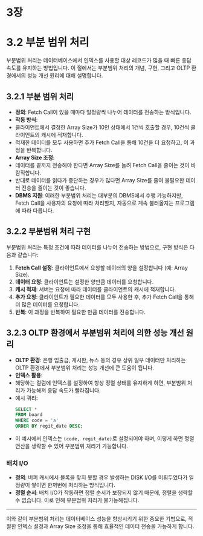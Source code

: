 # 3장
# 3.2 부분 범위 처리

부분범위 처리는 데이터베이스에서 인덱스를 사용할 대상 레코드가 많을 때 빠른 응답 속도를 유지하는 방법입니다. 이 절에서는 부분범위 처리의 개념, 구현, 그리고 OLTP 환경에서의 성능 개선 원리에 대해 설명합니다.

## 3.2.1 부분 범위 처리

-  **정의**: Fetch Call이 있을 때마다 일정량씩 나누어 데이터를 전송하는 방식입니다.
-  **작동 방식**:
- 클라이언트에서 결정한 Array Size가 10인 상태에서 1건씩 호출할 경우, 10건씩 클라이언트의 캐시에 적재합니다.
- 적재한 데이터를 모두 사용하면 추가 Fetch Call을 통해 10건을 더 요청하고, 이 과정을 반복합니다.
-  **Array Size 조정**:
- 데이터를 끝까지 전송해야 한다면 Array Size를 늘려 Fetch Call을 줄이는 것이 바람직합니다.
- 반대로 데이터를 읽다가 중단하는 경우가 많다면 Array Size를 줄여 불필요한 데이터 전송을 줄이는 것이 좋습니다.
-  **DBMS 지원**: 이러한 부분범위 처리는 대부분의 DBMS에서 수행 가능하지만, Fetch Call을 사용자의 요청에 따라 처리할지, 자동으로 계속 불러올지는 프로그램에 따라 다릅니다.

## 3.2.2 부분범위 처리 구현

부분범위 처리는 특정 조건에 따라 데이터를 나누어 전송하는 방법으로, 구현 방식은 다음과 같습니다:

1. **Fetch Call 설정**: 클라이언트에서 요청할 데이터의 양을 설정합니다 (예: Array Size).
2. **데이터 요청**: 클라이언트는 설정한 양만큼 데이터를 요청합니다.
3. **캐시 적재**: 서버는 요청에 따라 데이터를 클라이언트의 캐시에 적재합니다.
4. **추가 요청**: 클라이언트가 필요한 데이터를 모두 사용한 후, 추가 Fetch Call을 통해 더 많은 데이터를 요청합니다.
5. **반복**: 이 과정을 반복하여 필요한 만큼 데이터를 전송합니다.

## 3.2.3 OLTP 환경에서 부분범위 처리에 의한 성능 개선 원리

-  **OLTP 환경**: 은행 입출금, 게시판, 뉴스 등의 경우 상위 일부 데이터만 처리하는 OLTP 환경에서 부분범위 처리는 성능 개선에 큰 도움이 됩니다.
-  **인덱스 활용**:
- 해당하는 컬럼에 인덱스를 설정하여 항상 정렬 상태를 유지하게 하면, 부분범위 처리가 가능해져 응답 속도가 빨라집니다.
- 예시 쿼리:
  ```sql
  SELECT *
  FROM board
  WHERE code = 'a'
  ORDER BY regit_date DESC;
  ```
- 이 예시에서 인덱스는 `(code, regit_date)`로 설정되어야 하며, 이렇게 하면 정렬 연산을 생략할 수 있어 부분범위 처리가 가능합니다.

### 배치 I/O

-  **정의**: 버퍼 캐시에서 블록을 찾지 못할 경우 발생하는 DISK I/O를 미뤄두었다가 일정량이 쌓이면 한꺼번에 처리하는 방식입니다.
-  **정렬 순서**: 배치 I/O가 작동하면 정렬 순서가 보장되지 않기 때문에, 정렬을 생략할 수 없습니다. 이로 인해 부분범위 처리가 불가능해집니다.

---

이와 같이 부분범위 처리는 데이터베이스 성능을 향상시키기 위한 중요한 기법으로, 적절한 인덱스 설정과 Array Size 조정을 통해 효율적인 데이터 전송을 가능하게 합니다.

